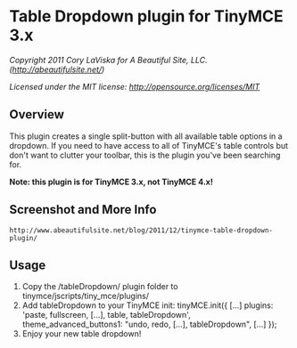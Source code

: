 Table Dropdown plugin for TinyMCE 3.x
=====================================

_Copyright 2011 Cory LaViska for A Beautiful Site, LLC. (http://abeautifulsite.net/)_

_Licensed under the MIT license: http://opensource.org/licenses/MIT_

## Overview

This plugin creates a single split-button with all available table options in a
dropdown.  If you need to have access to all of TinyMCE's table controls but
don't want to clutter your toolbar, this is the plugin you've been searching for.

__Note: this plugin is for TinyMCE 3.x, not TinyMCE 4.x!__


## Screenshot and More Info

	http://www.abeautifulsite.net/blog/2011/12/tinymce-table-dropdown-plugin/


## Usage

1. Copy the /tableDropdown/ plugin folder to tinymce/jscripts/tiny_mce/plugins/
2. Add tableDropdown to your TinyMCE init:
	tinyMCE.init({
		[...]
	    plugins: 'paste, fullscreen, [...], table, tableDropdown',
		theme_advanced_buttons1: "undo, redo, [...], tableDropdown",
		[...]
	});
3. Enjoy your new table dropdown!